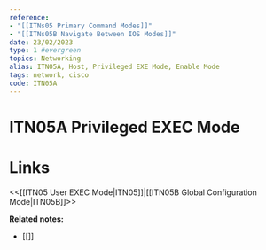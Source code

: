 ```yaml
---
reference:
- "[[ITNs05 Primary Command Modes]]"
- "[[ITNs05B Navigate Between IOS Modes]]"
date: 23/02/2023
type: 1 #evergreen
topics: Networking
alias: ITN05A, Host, Privileged EXE Mode, Enable Mode
tags: network, cisco
code: ITN05A
---
```

# ITN05A Privileged EXEC Mode


# Links
<<[[ITN05 User EXEC Mode|ITN05]]|[[ITN05B Global Configuration Mode|ITN05B]]>>

**Related notes:**
- [[]] 